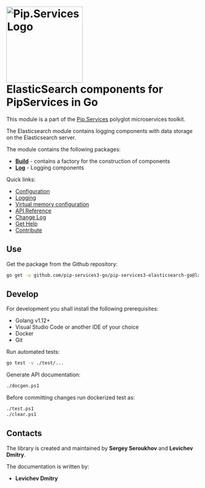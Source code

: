 # <img src="https://uploads-ssl.webflow.com/5ea5d3315186cf5ec60c3ee4/5edf1c94ce4c859f2b188094_logo.svg" alt="Pip.Services Logo" width="200"> <br/> ElasticSearch components for PipServices in Go

This module is a part of the [Pip.Services](http://pipservices.org) polyglot microservices toolkit.

The Elasticsearch module contains logging components with data storage on the Elasticsearch server.

The module contains the following packages:
- [**Build**](https://godoc.org/github.com/pip-services3-go/pip-services3-elasticsearch-go/build) - contains a factory for the construction of components
- [**Log**](https://godoc.org/github.com/pip-services3-go/pip-services3-elasticsearch-go/log) - Logging components

<a name="links"></a> Quick links:

* [Configuration](https://www.pipservices.org/recipies/configuration)
* [Logging](https://www.pipservices.org/recipies/active-logic)
* [Virtual memory configuration](https://www.elastic.co/guide/en/elasticsearch/reference/current/vm-max-map-count.html)
* [API Reference](https://godoc.org/github.com/pip-services3-go/pip-services3-elasticsearch-go/)
* [Change Log](CHANGELOG.md)
* [Get Help](https://www.pipservices.org/community/help)
* [Contribute](https://www.pipservices.org/community/contribute)

## Use

Get the package from the Github repository:
```bash
go get -u github.com/pip-services3-go/pip-services3-elasticsearch-go@latest
```

## Develop

For development you shall install the following prerequisites:
* Golang v1.12+
* Visual Studio Code or another IDE of your choice
* Docker
* Git

Run automated tests:
```bash
go test -v ./test/...
```

Generate API documentation:
```bash
./docgen.ps1
```

Before committing changes run dockerized test as:
```bash
./test.ps1
./clear.ps1
```

## Contacts

The library is created and maintained by **Sergey Seroukhov** and **Levichev Dmitry**.

The documentation is written by:
- **Levichev Dmitry**